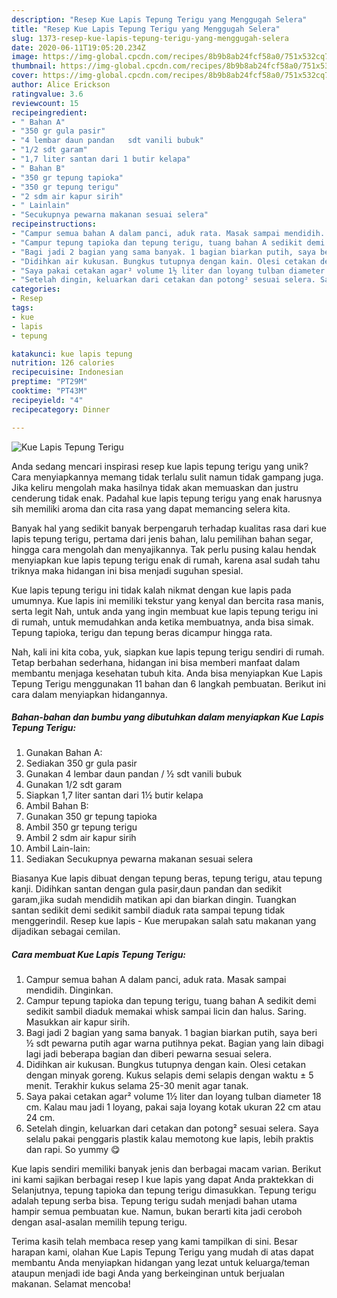 ```yaml
---
description: "Resep Kue Lapis Tepung Terigu yang Menggugah Selera"
title: "Resep Kue Lapis Tepung Terigu yang Menggugah Selera"
slug: 1373-resep-kue-lapis-tepung-terigu-yang-menggugah-selera
date: 2020-06-11T19:05:20.234Z
image: https://img-global.cpcdn.com/recipes/8b9b8ab24fcf58a0/751x532cq70/kue-lapis-tepung-terigu-foto-resep-utama.jpg
thumbnail: https://img-global.cpcdn.com/recipes/8b9b8ab24fcf58a0/751x532cq70/kue-lapis-tepung-terigu-foto-resep-utama.jpg
cover: https://img-global.cpcdn.com/recipes/8b9b8ab24fcf58a0/751x532cq70/kue-lapis-tepung-terigu-foto-resep-utama.jpg
author: Alice Erickson
ratingvalue: 3.6
reviewcount: 15
recipeingredient:
- " Bahan A"
- "350 gr gula pasir"
- "4 lembar daun pandan   sdt vanili bubuk"
- "1/2 sdt garam"
- "1,7 liter santan dari 1 butir kelapa"
- " Bahan B"
- "350 gr tepung tapioka"
- "350 gr tepung terigu"
- "2 sdm air kapur sirih"
- " Lainlain"
- "Secukupnya pewarna makanan sesuai selera"
recipeinstructions:
- "Campur semua bahan A dalam panci, aduk rata. Masak sampai mendidih. Dinginkan."
- "Campur tepung tapioka dan tepung terigu, tuang bahan A sedikit demi sedikit sambil diaduk memakai whisk sampai licin dan halus. Saring. Masukkan air kapur sirih."
- "Bagi jadi 2 bagian yang sama banyak. 1 bagian biarkan putih, saya beri ½ sdt pewarna putih agar warna putihnya pekat. Bagian yang lain dibagi lagi jadi beberapa bagian dan diberi pewarna sesuai selera."
- "Didihkan air kukusan. Bungkus tutupnya dengan kain. Olesi cetakan dengan minyak goreng. Kukus selapis demi selapis dengan waktu ± 5 menit. Terakhir kukus selama 25-30 menit agar tanak."
- "Saya pakai cetakan agar² volume 1½ liter dan loyang tulban diameter 18 cm. Kalau mau jadi 1 loyang, pakai saja loyang kotak ukuran 22 cm atau 24 cm."
- "Setelah dingin, keluarkan dari cetakan dan potong² sesuai selera. Saya selalu pakai penggaris plastik kalau memotong kue lapis, lebih praktis dan rapi. So yummy 😋"
categories:
- Resep
tags:
- kue
- lapis
- tepung

katakunci: kue lapis tepung 
nutrition: 126 calories
recipecuisine: Indonesian
preptime: "PT29M"
cooktime: "PT43M"
recipeyield: "4"
recipecategory: Dinner

---
```



![Kue Lapis Tepung Terigu](https://img-global.cpcdn.com/recipes/8b9b8ab24fcf58a0/751x532cq70/kue-lapis-tepung-terigu-foto-resep-utama.jpg)

Anda sedang mencari inspirasi resep kue lapis tepung terigu yang unik? Cara menyiapkannya memang tidak terlalu sulit namun tidak gampang juga. Jika keliru mengolah maka hasilnya tidak akan memuaskan dan justru cenderung tidak enak. Padahal kue lapis tepung terigu yang enak harusnya sih memiliki aroma dan cita rasa yang dapat memancing selera kita.

Banyak hal yang sedikit banyak berpengaruh terhadap kualitas rasa dari kue lapis tepung terigu, pertama dari jenis bahan, lalu pemilihan bahan segar, hingga cara mengolah dan menyajikannya. Tak perlu pusing kalau hendak menyiapkan kue lapis tepung terigu enak di rumah, karena asal sudah tahu triknya maka hidangan ini bisa menjadi suguhan spesial.

Kue lapis tepung terigu ini tidak kalah nikmat dengan kue lapis pada umumnya. Kue lapis ini memiliki tekstur yang kenyal dan bercita rasa manis, serta legit Nah, untuk anda yang ingin membuat kue lapis tepung terigu ini di rumah, untuk memudahkan anda ketika membuatnya, anda bisa simak. Tepung tapioka, terigu dan tepung beras dicampur hingga rata.


Nah, kali ini kita coba, yuk, siapkan kue lapis tepung terigu sendiri di rumah. Tetap berbahan sederhana, hidangan ini bisa memberi manfaat dalam membantu menjaga kesehatan tubuh kita. Anda bisa menyiapkan Kue Lapis Tepung Terigu menggunakan 11 bahan dan 6 langkah pembuatan. Berikut ini cara dalam menyiapkan hidangannya.

<!--inarticleads1-->

##### Bahan-bahan dan bumbu yang dibutuhkan dalam menyiapkan Kue Lapis Tepung Terigu:

1. Gunakan  Bahan A:
1. Sediakan 350 gr gula pasir
1. Gunakan 4 lembar daun pandan / ½ sdt vanili bubuk
1. Gunakan 1/2 sdt garam
1. Siapkan 1,7 liter santan dari 1½ butir kelapa
1. Ambil  Bahan B:
1. Gunakan 350 gr tepung tapioka
1. Ambil 350 gr tepung terigu
1. Ambil 2 sdm air kapur sirih
1. Ambil  Lain-lain:
1. Sediakan Secukupnya pewarna makanan sesuai selera


Biasanya Kue lapis dibuat dengan tepung beras, tepung terigu, atau tepung kanji. Didihkan santan dengan gula pasir,daun pandan dan sedikit garam,jika sudah mendidih matikan api dan biarkan dingin. Tuangkan santan sedikit demi sedikit sambil diaduk rata sampai tepung tidak menggerindil. Resep kue lapis - Kue merupakan salah satu makanan yang dijadikan sebagai cemilan. 

<!--inarticleads2-->

##### Cara membuat Kue Lapis Tepung Terigu:

1. Campur semua bahan A dalam panci, aduk rata. Masak sampai mendidih. Dinginkan.
1. Campur tepung tapioka dan tepung terigu, tuang bahan A sedikit demi sedikit sambil diaduk memakai whisk sampai licin dan halus. Saring. Masukkan air kapur sirih.
1. Bagi jadi 2 bagian yang sama banyak. 1 bagian biarkan putih, saya beri ½ sdt pewarna putih agar warna putihnya pekat. Bagian yang lain dibagi lagi jadi beberapa bagian dan diberi pewarna sesuai selera.
1. Didihkan air kukusan. Bungkus tutupnya dengan kain. Olesi cetakan dengan minyak goreng. Kukus selapis demi selapis dengan waktu ± 5 menit. Terakhir kukus selama 25-30 menit agar tanak.
1. Saya pakai cetakan agar² volume 1½ liter dan loyang tulban diameter 18 cm. Kalau mau jadi 1 loyang, pakai saja loyang kotak ukuran 22 cm atau 24 cm.
1. Setelah dingin, keluarkan dari cetakan dan potong² sesuai selera. Saya selalu pakai penggaris plastik kalau memotong kue lapis, lebih praktis dan rapi. So yummy 😋


Kue lapis sendiri memiliki banyak jenis dan berbagai macam varian. Berikut ini kami sajikan berbagai resep l kue lapis yang dapat Anda praktekkan di Selanjutnya, tepung tapioka dan tepung terigu dimasukkan. Tepung terigu adalah tepung serba bisa. Tepung terigu sudah menjadi bahan utama hampir semua pembuatan kue. Namun, bukan berarti kita jadi ceroboh dengan asal-asalan memilih tepung terigu. 

Terima kasih telah membaca resep yang kami tampilkan di sini. Besar harapan kami, olahan Kue Lapis Tepung Terigu yang mudah di atas dapat membantu Anda menyiapkan hidangan yang lezat untuk keluarga/teman ataupun menjadi ide bagi Anda yang berkeinginan untuk berjualan makanan. Selamat mencoba!
